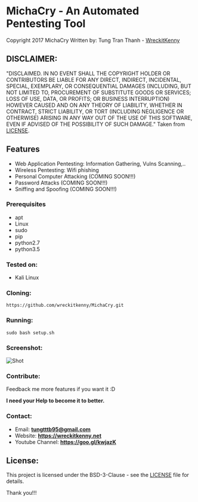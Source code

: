 # MichaCry - An Automated Pentesting Tool

Copyright 2017 MichaCry
Written by: Tung Tran Thanh - [WreckitKenny](https://github.com/wreckitkenny)


## DISCLAIMER: 

"DISCLAIMED. IN NO EVENT SHALL THE COPYRIGHT HOLDER OR CONTRIBUTORS BE LIABLE
FOR ANY DIRECT, INDIRECT, INCIDENTAL, SPECIAL, EXEMPLARY, OR CONSEQUENTIAL
DAMAGES (INCLUDING, BUT NOT LIMITED TO, PROCUREMENT OF SUBSTITUTE GOODS OR
SERVICES; LOSS OF USE, DATA, OR PROFITS; OR BUSINESS INTERRUPTION) HOWEVER
CAUSED AND ON ANY THEORY OF LIABILITY, WHETHER IN CONTRACT, STRICT LIABILITY,
OR TORT (INCLUDING NEGLIGENCE OR OTHERWISE) ARISING IN ANY WAY OUT OF THE USE
OF THIS SOFTWARE, EVEN IF ADVISED OF THE POSSIBILITY OF SUCH DAMAGE."
Taken from [LICENSE](LICENSE).

## Features 

- Web Application Pentesting: Information Gathering, Vulns Scanning,..
- Wireless Pentesting: Wifi phishing
- Personal Computer Attacking (COMING SOON!!!)
- Password Attacks (COMING SOON!!!)
- Sniffing and Spoofing (COMING SOON!!!)

### Prerequisites

* apt
* Linux
* sudo
* pip
* python2.7
* python3.5

### Tested on:

+ Kali Linux 

### Cloning:
```
https://github.com/wreckitkenny/MichaCry.git
```

### Running:
```
sudo bash setup.sh
```

### Screenshot:
![Shot](https://github.com/wreckitkenny/MichaCry/blob/master/screenshot.png)

### Contribute:
Feedback me more features if you want it :D

**I need your Help to become it to better.**

### Contact:
- Email: **tungtttb95@gmail.com**
- Website: **https://wreckitkenny.net**
- Youtube Channel: **https://goo.gl/kwjazK**

## License:

This project is licensed under the BSD-3-Clause - see the [LICENSE](LICENSE) file for details.

Thank you!!!
